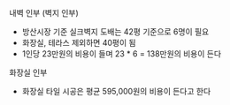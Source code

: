 내벽 인부 (벽지 인부)
- 방산시장 기준 실크벽지 도배는 42평 기준으로 6명이 필요
- 화장실, 테라스 제외하면 40평이 됨
- 1인당 23만원의 비용이 들며 23 * 6 = 138만원의 비용이 든다 

화장실 인부
- 화장실 타일 시공은 평균 595,000원의 비용이 든다고 한다 
